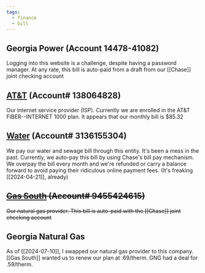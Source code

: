```yaml
---
tags:
  - finance
  - bill
---
```

## Georgia Power (Account 14478-41082)
Logging into this website is a challenge, despite having a password manager.
At any rate, this bill is auto-paid from a draft from our [[Chase]] joint checking account


## [AT&T](https://att.com) (Account# 138064828)
Our internet service provider (ISP).  Currently we are enrolled in the AT&T FIBER--INTERNET 1000 plan.  It appears that our monthly bill is $85.32

## [Water](https://myaccount.dekalbcountyga.gov) (Account# 3136155304)
We pay our water and sewage bill through this entity.  It's been a mess in the past.
Currently, we auto-pay this bill by using Chase's bill pay mechanism.  We overpay the bill every month and we're refunded or carry a balance forward to avoid paying their ridiculous online payment fees. (It's freaking [[2024-04-21]], already)

## ~~[Gas South](https://manage.gassouth.com/) (Account# 9455424615)~~
~~Our natural gas provider.  This bill is auto-paid with the [[Chase]] joint checking account~~

## Georgia Natural Gas
As of [[2024-07-10]], I swapped our natural gas provider to this company.  [[Gas South]] wanted us to renew our plan at .69/therm.  GNG had a deal for .59/therm.